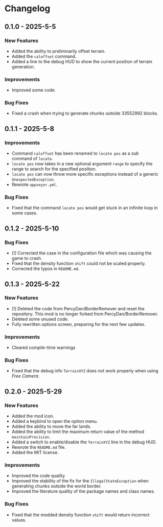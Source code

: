# Changelog

## 0.1.0 - 2025-5-5

### New Features
- Added the ability to preliminarily offset terrain.  
- Added the `caloffset` command.  
- Added a line to the debug HUD to show the current position of terrain generation.  

### Improvements
- Improved some code.  

### Bug Fixes
- Fixed a crash when trying to generate chunks outside 33552992 blocks.  


## 0.1.1 - 2025-5-8

### Improvements
- Command `caloffset` has been renamed to `locate pos` as a sub command of `locate`.  
- `locate pos` now takes in a new optional argument `range` to specify the range to search for the specified position.  
- `locate pos` can now throw more specific exceptions instead of a generic `UnexpectedException`.  
- Rewrote `appveyor.yml`.  

### Bug Fixes
- Fixed that the command `locate pos` would get stuck in an infinite loop in some cases.  


## 0.1.2 - 2025-5-10

### Bug Fixes
- [!] Corrected the case in the configuration file which was causing the game to crash.
- Fixed that the density function `shift` could not be scaled properly.  
- Corrected the typos in `README.md`.



## 0.1.3 - 2025-5-22

### New Features
- [!] Deleted the code from PercyDan/BorderRemover and reset the repository. This mod is no longer forked from PercyDan/BorderRemover.
- Deleted some unused code.
- Fully rewritten options screen, preparing for the next few updates.

### Improvements
- Cleared compile-time warnings

### Bug Fixes
- Fixed that the debug info `TerrainXYZ` does not work properly when using _Free Camera_.

## 0.2.0 - 2025-5-29

### New Features
- Added the mod icon.
- Added a keybind to open the option menu.
- Added the ability to move the far lands.
- Added the ability to limit the maximum return value of the method `maintainPrecision`.
- Added a switch to enable/disable the `TerrainXYZ` line in the debug HUD.
- Rewrote the `README.md` file.
- Added the MIT license.

### Improvements
- Improved the code quality.
- Improved the stability of the fix for the `IllegalStateException` when generating chunks outside the world border.
- Improved the literature quality of the package names and class names.

### Bug Fixes
- Fixed that the modded density function `shift` would return incorrect values.